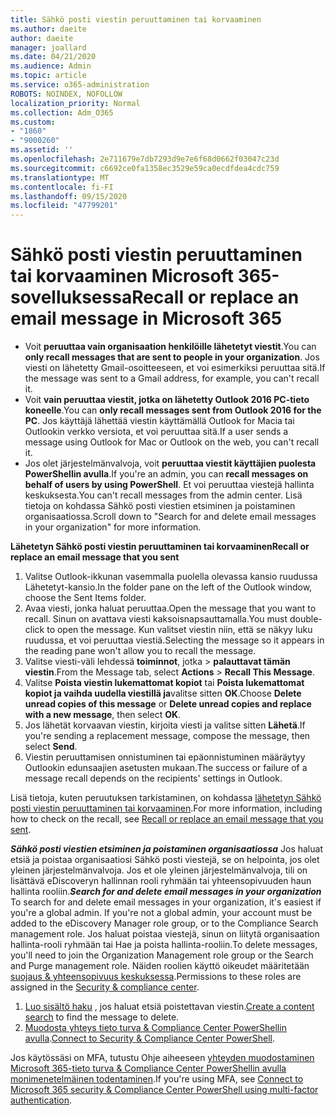```yaml
---
title: Sähkö posti viestin peruuttaminen tai korvaaminen
ms.author: daeite
author: daeite
manager: joallard
ms.date: 04/21/2020
ms.audience: Admin
ms.topic: article
ms.service: o365-administration
ROBOTS: NOINDEX, NOFOLLOW
localization_priority: Normal
ms.collection: Adm_O365
ms.custom:
- "1860"
- "9000260"
ms.assetid: ''
ms.openlocfilehash: 2e711679e7db7293d9e7e6f68d0662f03047c23d
ms.sourcegitcommit: c6692ce0fa1358ec3529e59ca0ecdfdea4cdc759
ms.translationtype: MT
ms.contentlocale: fi-FI
ms.lasthandoff: 09/15/2020
ms.locfileid: "47799201"
---
```

# <a name="recall-or-replace-an-email-message-in-microsoft-365"></a><span data-ttu-id="191ce-102">Sähkö posti viestin peruuttaminen tai korvaaminen Microsoft 365-sovelluksessa</span><span class="sxs-lookup"><span data-stu-id="191ce-102">Recall or replace an email message in Microsoft 365</span></span>

- <span data-ttu-id="191ce-103">Voit **peruuttaa vain organisaation henkilöille lähetetyt viestit**.</span><span class="sxs-lookup"><span data-stu-id="191ce-103">You can **only recall messages that are sent to people in your organization**.</span></span> <span data-ttu-id="191ce-104">Jos viesti on lähetetty Gmail-osoitteeseen, et voi esimerkiksi peruuttaa sitä.</span><span class="sxs-lookup"><span data-stu-id="191ce-104">If the message was sent to a Gmail address, for example, you can't recall it.</span></span>
- <span data-ttu-id="191ce-105">Voit **vain peruuttaa viestit, jotka on lähetetty Outlook 2016 PC-tieto koneelle**.</span><span class="sxs-lookup"><span data-stu-id="191ce-105">You can **only recall messages sent from Outlook 2016 for the PC**.</span></span> <span data-ttu-id="191ce-106">Jos käyttäjä lähettää viestin käyttämällä Outlook for Macia tai Outlookin verkko versiota, et voi peruuttaa sitä.</span><span class="sxs-lookup"><span data-stu-id="191ce-106">If a user sends a message using Outlook for Mac or Outlook on the web, you can't recall it.</span></span>
- <span data-ttu-id="191ce-107">Jos olet järjestelmänvalvoja, voit **peruuttaa viestit käyttäjien puolesta PowerShellin avulla**.</span><span class="sxs-lookup"><span data-stu-id="191ce-107">If you're an admin, you can **recall messages on behalf of users by using PowerShell**.</span></span> <span data-ttu-id="191ce-108">Et voi peruuttaa viestejä hallinta keskuksesta.</span><span class="sxs-lookup"><span data-stu-id="191ce-108">You can't recall messages from the admin center.</span></span> <span data-ttu-id="191ce-109">Lisä tietoja on kohdassa Sähkö posti viestien etsiminen ja poistaminen organisaatiossa.</span><span class="sxs-lookup"><span data-stu-id="191ce-109">Scroll down to "Search for and delete email messages in your organization" for more information.</span></span>

<span data-ttu-id="191ce-110">**Lähetetyn Sähkö posti viestin peruuttaminen tai korvaaminen**</span><span class="sxs-lookup"><span data-stu-id="191ce-110">**Recall or replace an email message that you sent**</span></span>

1. <span data-ttu-id="191ce-111">Valitse Outlook-ikkunan vasemmalla puolella olevassa kansio ruudussa Lähetetyt-kansio.</span><span class="sxs-lookup"><span data-stu-id="191ce-111">In the folder pane on the left of the Outlook window, choose the Sent Items folder.</span></span>
2. <span data-ttu-id="191ce-112">Avaa viesti, jonka haluat peruuttaa.</span><span class="sxs-lookup"><span data-stu-id="191ce-112">Open the message that you want to recall.</span></span> <span data-ttu-id="191ce-113">Sinun on avattava viesti kaksoisnapsauttamalla.</span><span class="sxs-lookup"><span data-stu-id="191ce-113">You must double-click to open the message.</span></span> <span data-ttu-id="191ce-114">Kun valitset viestin niin, että se näkyy luku ruudussa, et voi peruuttaa viestiä.</span><span class="sxs-lookup"><span data-stu-id="191ce-114">Selecting the message so it appears in the reading pane won't allow you to recall the message.</span></span>
3. <span data-ttu-id="191ce-115">Valitse viesti-väli lehdessä **toiminnot**, jotka  >  **palauttavat tämän viestin**.</span><span class="sxs-lookup"><span data-stu-id="191ce-115">From the Message tab, select **Actions** > **Recall This Message**.</span></span>
4. <span data-ttu-id="191ce-116">Valitse **Poista viestin lukemattomat kopiot** tai **Poista lukemattomat kopiot ja vaihda uudella viestillä ja**valitse sitten **OK**.</span><span class="sxs-lookup"><span data-stu-id="191ce-116">Choose **Delete unread copies of this message** or **Delete unread copies and replace with a new message**, then select **OK**.</span></span>
5. <span data-ttu-id="191ce-117">Jos lähetät korvaavan viestin, kirjoita viesti ja valitse sitten **Lähetä**.</span><span class="sxs-lookup"><span data-stu-id="191ce-117">If you're sending a replacement message, compose the message, then select **Send**.</span></span>
6. <span data-ttu-id="191ce-118">Viestin peruuttamisen onnistuminen tai epäonnistuminen määräytyy Outlookin edunsaajien asetusten mukaan.</span><span class="sxs-lookup"><span data-stu-id="191ce-118">The success or failure of a message recall depends on the recipients' settings in Outlook.</span></span>

<span data-ttu-id="191ce-119">Lisä tietoja, kuten peruutuksen tarkistaminen, on kohdassa [lähetetyn Sähkö posti viestin peruuttaminen tai korvaaminen](https://support.office.com/article/35027f88-d655-4554-b4f8-6c0729a723a0).</span><span class="sxs-lookup"><span data-stu-id="191ce-119">For more information, including how to check on the recall, see [Recall or replace an email message that you sent](https://support.office.com/article/35027f88-d655-4554-b4f8-6c0729a723a0).</span></span>

<span data-ttu-id="191ce-120">***Sähkö posti viestien etsiminen ja poistaminen organisaatiossa*** Jos haluat etsiä ja poistaa organisaatiosi Sähkö posti viestejä, se on helpointa, jos olet yleinen järjestelmänvalvoja. Jos et ole yleinen järjestelmänvalvoja, tili on lisättävä eDiscoveryn hallinnan rooli ryhmään tai yhteensopivuuden haun hallinta rooliin.</span><span class="sxs-lookup"><span data-stu-id="191ce-120">***Search for and delete email messages in your organization*** To search for and delete email messages in your organization, it's easiest if you're a global admin. If you're not a global admin, your account must be added to the eDiscovery Manager role group, or to the Compliance Search management role.</span></span> <span data-ttu-id="191ce-121">Jos haluat poistaa viestejä, sinun on liitytä organisaation hallinta-rooli ryhmään tai Hae ja poista hallinta-rooliin.</span><span class="sxs-lookup"><span data-stu-id="191ce-121">To delete messages, you'll need to join the Organization Management role group or the Search and Purge management role.</span></span> <span data-ttu-id="191ce-122">Näiden roolien käyttö oikeudet määritetään [suojaus & yhteensopivuus keskuksessa](https://protection.office.com/).</span><span class="sxs-lookup"><span data-stu-id="191ce-122">Permissions to these roles are assigned in the [Security & compliance center](https://protection.office.com/).</span></span>

1. <span data-ttu-id="191ce-123">[Luo sisältö haku](https://docs.microsoft.com/microsoft-365/compliance/content-search) , jos haluat etsiä poistettavan viestin.</span><span class="sxs-lookup"><span data-stu-id="191ce-123">[Create a content search](https://docs.microsoft.com/microsoft-365/compliance/content-search) to find the message to delete.</span></span>
2. <span data-ttu-id="191ce-124">[Muodosta yhteys tieto turva & Compliance Center PowerShellin avulla](https://docs.microsoft.com/powershell/exchange/office-365-scc/connect-to-scc-powershell/connect-to-scc-powershell?view=exchange-ps).</span><span class="sxs-lookup"><span data-stu-id="191ce-124">[Connect to Security & Compliance Center PowerShell](https://docs.microsoft.com/powershell/exchange/office-365-scc/connect-to-scc-powershell/connect-to-scc-powershell?view=exchange-ps).</span></span> 

<span data-ttu-id="191ce-125">Jos käytössäsi on MFA, tutustu Ohje aiheeseen [yhteyden muodostaminen Microsoft 365-tieto turva & Compliance Center PowerShellin avulla monimenetelmäinen todentaminen](https://docs.microsoft.com/powershell/exchange/office-365-scc/connect-to-scc-powershell/mfa-connect-to-scc-powershell?view=exchange-ps).</span><span class="sxs-lookup"><span data-stu-id="191ce-125">If you're using MFA, see [Connect to Microsoft 365 security & Compliance Center PowerShell using multi-factor authentication](https://docs.microsoft.com/powershell/exchange/office-365-scc/connect-to-scc-powershell/mfa-connect-to-scc-powershell?view=exchange-ps).</span></span> 

